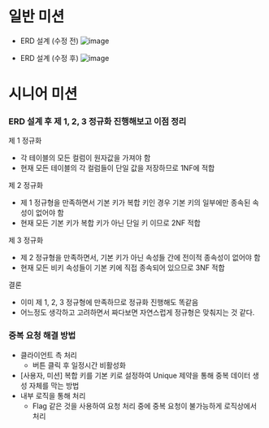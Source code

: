# 일반 미션
- ERD 설계 (수정 전)
![image](https://github.com/user-attachments/assets/3cb8ddbf-5310-4d28-9c64-9449375de116)

- ERD 설계 (수정 후)
![image](https://github.com/user-attachments/assets/024ffe87-e351-49da-819d-621782eb10bc)


# 시니어 미션
### ERD 설계 후 제 1, 2, 3 정규화 진행해보고 이점 정리

제 1 정규화
- 각 테이블의 모든 컬럼이 원자값을 가져야 함
- 현재 모든 테이블의 각 컬럼들이 단일 값을 저장하므로 1NF에 적합

제 2 정규화
- 제 1 정규형을 만족하면서 기본 키가 복합 키인 경우 기본 키의 일부에만 종속된 속성이 없어야 함
- 현재 모든 기본 키가 복합 키가 아닌 단일 키 이므로 2NF 적합

제 3 정규화
- 제 2 정규형을 만족하면서, 기본 키가 아닌 속성들 간에 전이적 종속성이 없어야 함
- 현재 모든 비키 속성들이 기본 키에 직접 종속되어 있으므로 3NF 적합

결론
- 이미 제 1, 2, 3 정규형에 만족하므로 정규화 진행해도 똑같음
- 어느정도 생각하고 고려하면서 짜다보면 자연스럽게 정규형은 맞춰지는 것 같다.

### 중복 요청 해결 방법
- 클라이언트 측 처리
  - 버튼 클릭 후 일정시간 비활성화
- [사용자, 미션] 복합 키를 기본 키로 설정하여 Unique 제약을 통해 중복 데이터 생성 자체를 막는 방법
- 내부 로직을 통해 처리
  - Flag 같은 것을 사용하여 요청 처리 중에 중복 요청이 불가능하게 로직상에서 처리
